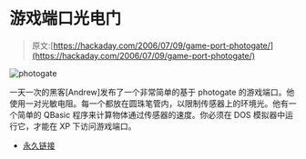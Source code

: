 # 游戏端口光电门

> 原文:[https://hackaday.com/2006/07/09/game-port-photogate/](https://hackaday.com/2006/07/09/game-port-photogate/)

![photogate](../Images/467373359175284fe80351d161cf38d0.png)

一天一次的黑客[Andrew]发布了一个非常简单的基于 photogate 的游戏端口。他使用一对光敏电阻。每一个都放在圆珠笔管内，以限制传感器上的环境光。他有一个简单的 QBasic 程序来计算物体通过传感器的速度。你必须在 DOS 模拟器中运行它，才能在 XP 下访问游戏端口。

*   [永久链接](http://macfreak4.homeunix.com/projects/photogate/index.html)